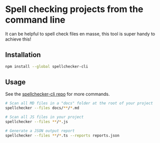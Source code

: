 # Spell checking projects from the command line

It can be helpful to spell check files en masse, this tool is super handy to achieve this!

## Installation

```bash
npm install --global spellchecker-cli
```

## Usage

See the [spellchecker-cli repo](https://github.com/tbroadley/spellchecker-cli) for more commands.

```bash
# Scan all MD files in a "docs" folder at the root of your project
spellchecker --files docs/**/*.md

# Scan all JS files in your project
spellchecker --files **/*.js

# Generate a JSON output report
spellchecker --files **/*.ts --reports reports.json
```